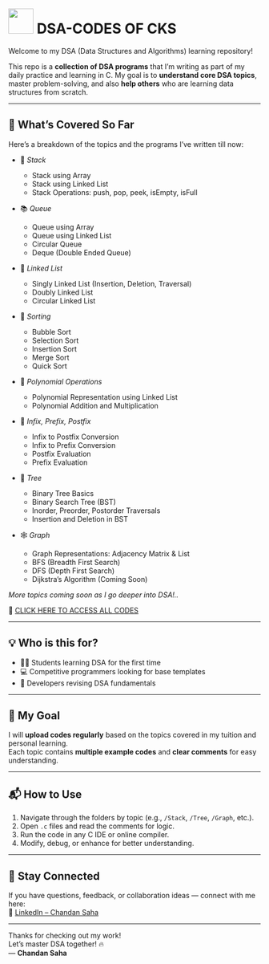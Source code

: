 # <img src="https://cdn.jsdelivr.net/gh/devicons/devicon/icons/c/c-original.svg" width="50" /> DSA-CODES OF CKS

Welcome to my DSA (Data Structures and Algorithms) learning repository!

This repo is a **collection of DSA programs** that I’m writing as part of my daily practice and learning in C. My goal is to **understand core DSA topics**, master problem-solving, and also **help others** who are learning data structures from scratch.

---

## 📘 What’s Covered So Far

Here’s a breakdown of the topics and the programs I’ve written till now:

- 🧱 *Stack*
  - Stack using Array  
  - Stack using Linked List  
  - Stack Operations: push, pop, peek, isEmpty, isFull  

- 📚 *Queue*
  - Queue using Array  
  - Queue using Linked List  
  - Circular Queue  
  - Deque (Double Ended Queue)  

- 🔗 *Linked List*
  - Singly Linked List (Insertion, Deletion, Traversal)  
  - Doubly Linked List  
  - Circular Linked List  

- 🧮 *Sorting*
  - Bubble Sort  
  - Selection Sort  
  - Insertion Sort  
  - Merge Sort  
  - Quick Sort  

- 📐 *Polynomial Operations*
  - Polynomial Representation using Linked List  
  - Polynomial Addition and Multiplication  

- 🧠 *Infix, Prefix, Postfix*
  - Infix to Postfix Conversion  
  - Infix to Prefix Conversion  
  - Postfix Evaluation  
  - Prefix Evaluation  

- 🌲 *Tree*
  - Binary Tree Basics  
  - Binary Search Tree (BST)  
  - Inorder, Preorder, Postorder Traversals  
  - Insertion and Deletion in BST  

- 🕸 *Graph*
  - Graph Representations: Adjacency Matrix & List  
  - BFS (Breadth First Search)  
  - DFS (Depth First Search)  
  - Dijkstra’s Algorithm (Coming Soon)  

*More topics coming soon as I go deeper into DSA!..*

🔗 [CLICK HERE TO ACCESS ALL CODES](https://github.com/Chandansaha2005/DSA-CODES/tree/main)

---

## 💡 Who is this for?

- 🧑‍💻 Students learning DSA for the first time  
- 💻 Competitive programmers looking for base templates  
- 🎯 Developers revising DSA fundamentals  

---

## 📅 My Goal

I will **upload codes regularly** based on the topics covered in my tuition and personal learning.  
Each topic contains **multiple example codes** and **clear comments** for easy understanding.

---

## 📬 How to Use

1. Navigate through the folders by topic (e.g., `/Stack`, `/Tree`, `/Graph`, etc.).
2. Open `.c` files and read the comments for logic.
3. Run the code in any C IDE or online compiler.
4. Modify, debug, or enhance for better understanding.

---

## 📣 Stay Connected

If you have questions, feedback, or collaboration ideas — connect with me here:  
🔗 [LinkedIn – Chandan Saha](https://www.linkedin.com/in/chandansaha2005/)

---

Thanks for checking out my work!  
Let’s master DSA together! 🔥  
— **Chandan Saha**
